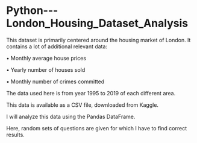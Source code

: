 # Python---London_Housing_Dataset_Analysis

This dataset is primarily centered around the housing market of London. It contains a lot of additional relevant data:

• Monthly average house prices

• Yearly number of houses sold

• Monthly number of crimes committed

The data used here is from year 1995 to 2019 of each different area.

This data is available as a CSV file, downloaded from Kaggle.

I will analyze this data using the Pandas DataFrame.

Here, random sets of questions are given for which I have to find correct results.


